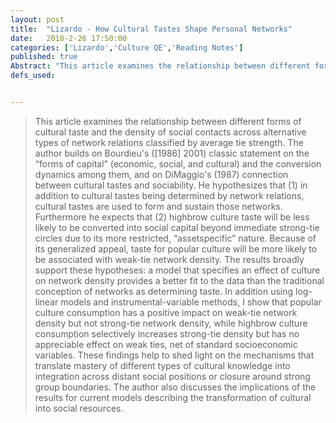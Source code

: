 ```yaml
---
layout: post
title:  "Lizardo - How Cultural Tastes Shape Personal Networks"
date:   2018-2-26 17:50:00
categories: ['Lizardo','Culture QE','Reading Notes']
published: true
Abstract: "This article examines the relationship between different forms of cultural taste and the density of social contacts across alternative types of network relations classified by average tie strength. The author builds on Bourdieu's ([1986] 2001) classic statement on the “forms of capital” (economic, social, and cultural) and the conversion dynamics among them, and on DiMaggio's (1987) connection between cultural tastes and sociability. He hypothesizes that (1) in addition to cultural tastes being determined by network relations, cultural tastes are used to form and sustain those networks. Furthermore he expects that (2) highbrow culture taste will be less likely to be converted into social capital beyond immediate strong-tie circles due to its more restricted, “assetspecific” nature. Because of its generalized appeal, taste for popular culture will be more likely to be associated with weak-tie network density. The results broadly support these hypotheses: a model that specifies an effect of culture on network density provides a better fit to the data than the traditional conception of networks as determining taste. In addition using log-linear models and instrumental-variable methods, I show that popular culture consumption has a positive impact on weak-tie network density but not strong-tie network density, while highbrow culture consumption selectively increases strong-tie density but has no appreciable effect on weak ties, net of standard socioeconomic variables. These findings help to shed light on the mechanisms that translate mastery of different types of cultural knowledge into integration across distant social positions or closure around strong group boundaries. The author also discusses the implications of the results for current models describing the transformation of cultural into social resources."
defs_used:


---
```

>This article examines the relationship between different forms of cultural taste and the density of social contacts across alternative types of network relations classified by average tie strength. The author builds on Bourdieu's ([1986] 2001) classic statement on the “forms of capital” (economic, social, and cultural) and the conversion dynamics among them, and on DiMaggio's (1987) connection between cultural tastes and sociability. He hypothesizes that (1) in addition to cultural tastes being determined by network relations, cultural tastes are used to form and sustain those networks. Furthermore he expects that (2) highbrow culture taste will be less likely to be converted into social capital beyond immediate strong-tie circles due to its more restricted, “assetspecific” nature. Because of its generalized appeal, taste for popular culture will be more likely to be associated with weak-tie network density. The results broadly support these hypotheses: a model that specifies an effect of culture on network density provides a better fit to the data than the traditional conception of networks as determining taste. In addition using log-linear models and instrumental-variable methods, I show that popular culture consumption has a positive impact on weak-tie network density but not strong-tie network density, while highbrow culture consumption selectively increases strong-tie density but has no appreciable effect on weak ties, net of standard socioeconomic variables. These findings help to shed light on the mechanisms that translate mastery of different types of cultural knowledge into integration across distant social positions or closure around strong group boundaries. The author also discusses the implications of the results for current models describing the transformation of cultural into social resources.
